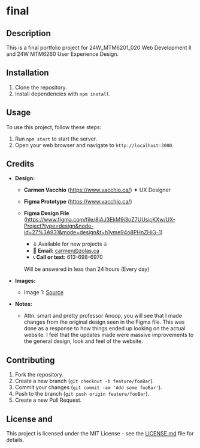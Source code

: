 # final

## Description
This is a final portfolio project for 24W_MTM6201_020 Web Development II and 24W MTM6260 User Experience Design.

## Installation
1. Clone the repository.
2. Install dependencies with `npm install`.

## Usage
To use this project, follow these steps:
1. Run `npm start` to start the server.
2. Open your web browser and navigate to `http://localhost:3000`.

## Credits
- **Design:** 
  - **Carmen Vacchio** (https://www.vacchio.ca/)
     ✦ UX Designer

  - **Figma Prototype** (https://www.vacchio.ca/)
 
  - **Figma Design File** (https://www.figma.com/file/8iAJ3EkM9j3oZ7UUsicKXw/UX-Project?type=design&node-id=27%3A931&mode=design&t=h1yme94o8PHnZHiG-1)

    - ⥥ Available for new projects ⥥
    - 📩 **Email:** carmen@zolas.ca
    - 📞 **Call or text:** 613-698-6970

    Will be answered in less than 24 hours (Every day)

- **Images:**
  - Image 1: [Source](https://unsplash.com/photos/a-close-up-of-a-flower-on-a-black-background-d5T7QDYk8jc)

- **Notes:**
  - Attn. smart and pretty professor Anoop, you will see that I made changes from the original design seen in the Figma file. This was done as a response to how things ended up looking on the actual website. I feel that the updates made were massive improvements to the general design, look and feel of the website.

## Contributing
1. Fork the repository.
2. Create a new branch (`git checkout -b feature/fooBar`).
3. Commit your changes (`git commit -am 'Add some fooBar'`).
4. Push to the branch (`git push origin feature/fooBar`).
5. Create a new Pull Request.

## License and 
This project is licensed under the MIT License - see the [LICENSE.md](LICENSE.md) file for details.